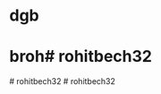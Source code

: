 # dgb
# broh#   r o h i t b e c h 3 2  
 #   r o h i t b e c h 3 2  
 #   r o h i t b e c h 3 2  
 